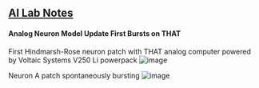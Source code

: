 ## <u>AI Lab Notes</u>

#### **Analog Neuron Model Update** First Bursts on THAT

First Hindmarsh-Rose neuron patch with THAT analog computer powered by Voltaic Systems V250 Li powerpack
![image](https://github.com/rtrelease/Jetson-Symbolics-Neuromorphics/assets/71346897/a085f803-f195-4f52-848a-2f3202b401a5)

Neuron A patch spontaneously bursting
![image](https://github.com/rtrelease/Jetson-Symbolics-Neuromorphics/assets/71346897/65011d96-17b7-4cce-a2d4-0e553188ad9c)

